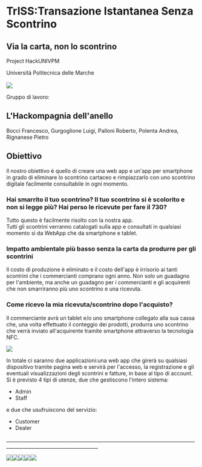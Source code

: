# TrISS:Transazione Istantanea Senza Scontrino
## Via la carta, non lo scontrino

Project HackUNIVPM<br>

Università Politecnica delle Marche<br><br>
<img src="https://github.com/Hackompagnia/HackUNIVPM/blob/master/Loghi/univpm_logo_1.jpg"/>
<br>

Gruppo di lavoro:
## L'Hackompagnia dell'anello
Bocci Francesco, Gurgoglione Luigi, Palloni Roberto, Polenta Andrea, Rignanese Pietro

## Obiettivo
Il nostro obiettivo è quello di creare una web app e un'app per smartphone in grado di eliminare lo scontrino cartaceo e rimpiazzarlo con uno scontrino digitale facilmente consultabile in ogni momento.
<br>
### Hai smarrito il tuo scontrino? Il tuo scontrino si è scolorito e non si legge più? Hai perso le ricevute per fare il 730?
Tutto questo è facilmente risolto con la nostra app.
<br>
Tutti gli scontrini verranno catalogati sulla app e consultati in qualsiasi momento si da WebApp che da smartphone e tablet.
<br>
### Impatto ambientale più basso senza la carta da produrre per gli scontrini
Il costo di produzione è eliminato e il costo dell'app è irrisorio ai tanti scontrini che i commercianti comprano ogni anno.
Non solo un guadagno per l'ambiente, ma anche un guadagno per i commercianti e gli acquirenti che non smarriranno più uno scontrino e una ricevuta.
### Come ricevo la mia ricevuta/scontrino dopo l'acquisto?
Il commerciante avrà un tablet e/o uno smartphone collegato alla sua cassa che, una volta effettuato il conteggio dei prodotti, produrra uno scontrino che verrà inviato all'acquirente tramite smartphone attraverso la tecnologia NFC.

<img src="https://github.com/Hackompagnia/HackUNIVPM/blob/master/Img/comunicazione%20applicazione.jpg"/>

In totale ci saranno due applicazioni:una web app che girerà su qualsiasi dispositivo tramite pagina web e servirà per l'accesso, la registrazione e gli eventuali visualizzazioni degli scontrini e fatture, in base al tipo di account.
Si è previsto 4 tipi di utenze, due che gestiscono l'intero sistema:
<ul>
  <li>Admin</li>
  <li>Staff</>
</ul>
  
e due che usufruiscono del servizio:
<ul>
  <li>Customer</li>
  <li>Dealer</li>
</ul>
____________________________________________________________________________________________________________________

<a href="https://developer.android.com/studio/index.html"><img src="https://github.com/Hackompagnia/HackUNIVPM/blob/master/Loghi/android_studio_logo.jpg"/></a><a href="https://it.wikipedia.org/wiki/Near_Field_Communication"><img src="https://github.com/Hackompagnia/HackUNIVPM/blob/master/Loghi/logo_nfc_2.png"/></a><a href="http://www.univpm.it/Entra/"><img src="https://github.com/Hackompagnia/HackUNIVPM/blob/master/Loghi/univpm_logo_2.gif"/></a><a href="https://framework.zend.com/"><img src="https://github.com/Hackompagnia/HackUNIVPM/blob/master/Loghi/zend_logo.png"/></a><a href="https://www.phpmyadmin.net/"><img src="https://github.com/Hackompagnia/HackUNIVPM/blob/master/Loghi/logo_phpmyadmin.png"/></a>
